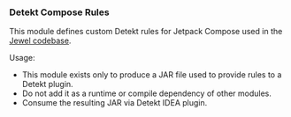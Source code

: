 ### Detekt Compose Rules

This module defines custom Detekt rules for Jetpack Compose used in the [Jewel codebase](../../platform/jewel).

Usage:
- This module exists only to produce a JAR file used to provide rules to a Detekt plugin.
- Do not add it as a runtime or compile dependency of other modules.
- Consume the resulting JAR via Detekt IDEA plugin.
